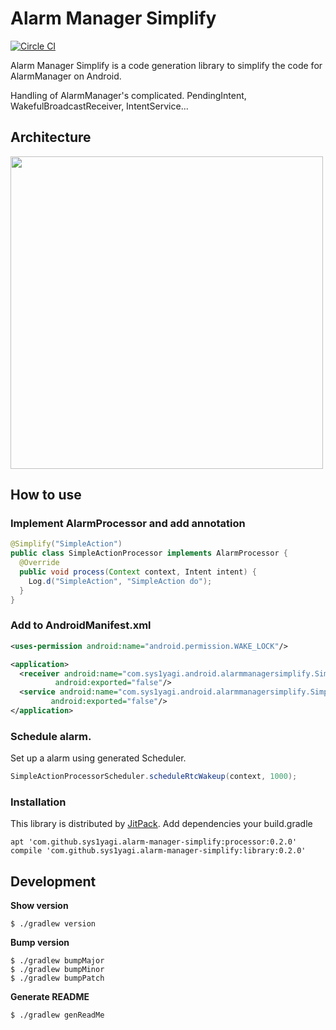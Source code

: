 # Alarm Manager Simplify

[![Circle CI](https://circleci.com/gh/sys1yagi/alarm-manager-simplify.svg?style=svg)](https://circleci.com/gh/sys1yagi/alarm-manager-simplify)

Alarm Manager Simplify is a code generation library to simplify the code for AlarmManager on Android.

Handling of AlarmManager's complicated. PendingIntent, WakefulBroadcastReceiver, IntentService...

## Architecture

<img src="https://raw.githubusercontent.com/sys1yagi/alarm-manager-simplify/master/art/architecture.png" width="500px"/>

## How to use

### Implement AlarmProcessor and add annotation

```java
@Simplify("SimpleAction")
public class SimpleActionProcessor implements AlarmProcessor {
  @Override
  public void process(Context context, Intent intent) {
    Log.d("SimpleAction", "SimpleAction do");
  }
}
```

### Add to AndroidManifest.xml


```xml
<uses-permission android:name="android.permission.WAKE_LOCK"/>

<application>
  <receiver android:name="com.sys1yagi.android.alarmmanagersimplify.SimplifiedAlarmReceiver"
          android:exported="false"/>
  <service android:name="com.sys1yagi.android.alarmmanagersimplify.SimplifiedAlarmService"
         android:exported="false"/>
</application>
```

### Schedule alarm.

Set up a alarm using generated Scheduler.

```java
SimpleActionProcessorScheduler.scheduleRtcWakeup(context, 1000);
```

### Installation

This library is distributed by [JitPack](https://jitpack.io/). Add dependencies your build.gradle

```
apt 'com.github.sys1yagi.alarm-manager-simplify:processor:0.2.0'
compile 'com.github.sys1yagi.alarm-manager-simplify:library:0.2.0'
```

## Development


__Show version__

```
$ ./gradlew version
```

__Bump version__

```
$ ./gradlew bumpMajor
$ ./gradlew bumpMinor
$ ./gradlew bumpPatch
```

__Generate README__

```
$ ./gradlew genReadMe
```

